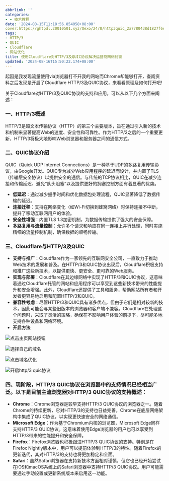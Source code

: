 ```yaml
---
abbrlink: ''
categories:
- - 技术教程
date: '2024-08-15T11:18:56.854058+08:00'
cover:https://ghtpdl.20010501.xyz/Qexo/24/8/http3quic_2a7780438d1827f6e75de0c0c68e1662.jpg
tags:
- HTTP/3
- QUIC
- Cloudflare
- 网站优化
title: 使用Cloudflare对HTTP/3及QUIC协议解决运营商网络封锁
updated: '2024-08-16T15:50:22.174+08:00'
---
```

起因是我发现流量使用via浏览器打不开我的网站而Chrome却能够打开，查阅资料之后发现是开启了Cloudflare HTTP/3及QUIC协议，来看看原理及如何打开吧!

关于Cloudflare对HTTP/3及QUIC协议的支持和应用，可以从以下几个方面来阐述：

### 一、HTTP/3概述

HTTP/3是超文本传输协议（HTTP）的第三个主要版本，旨在通过引入新的技术和机制来显著提高Web的速度、安全性和可靠性。作为HTTP/2之后的一个重要更新，HTTP/3将极大地影响Web浏览器和服务器之间的通信方式。

### 二、QUIC协议介绍

QUIC（Quick UDP Internet Connections）是一种基于UDP的多路复用传输协议，由Google开发。QUIC专为减少Web应用程序的延迟而设计，并内置了TLS（传输层安全协议）以提供安全的通信。与传统的TCP协议相比，QUIC在减少连接和传输延迟、避免“队头阻塞”以及提供更好的拥塞控制方面有着显著的优势。

* **低延迟**：通过减少握手时间和优化数据包处理流程，QUIC显著降低了数据传输的延迟。
* **连接迁移**：支持在网络变化（如Wi-Fi切换到蜂窝网络）时保持连接不中断，提升了移动互联网用户的体验。
* **安全性增强**：内置TLS 1.3加密机制，为数据传输提供了强大的安全保障。
* **多路复用与流量控制**：允许多个请求和响应在同一连接上并行处理，同时实施精细的流量控制机制，确保数据的顺畅传输。

### 三、Cloudflare与HTTP/3及QUIC

* **支持与推广**：Cloudflare作为一家领先的互联网安全公司，一直致力于推动Web技术的发展和普及。在HTTP/3和QUIC协议出现后，Cloudflare积极支持和推广这些新技术，以提供更快、更安全、更可靠的Web服务。
* **实现与部署**：Cloudflare在其边缘网络中实现了HTTP/3和QUIC协议，这意味着通过Cloudflare托管的网站和应用程序可以享受到这些新技术带来的性能提升和安全增强。此外，Cloudflare还提供了工具和服务，帮助网站所有者和开发者更容易地启用和配置HTTP/3和QUIC。
* **兼容性考虑**：尽管HTTP/3和QUIC具有诸多优点，但由于它们是相对较新的技术，因此可能会与某些旧版本的浏览器和客户端不兼容。Cloudflare在处理这个问题时，采取了灵活的策略，确保在不影响用户体验的前提下，尽可能多地支持各种设备和网络环境。
* **开启方法**

![点击主页网站按钮](https://fxdl.20010501.xyz/https://raw.githubusercontent.com/tianpengwan/hexoxxtc/master/Qexo/24/8/微信图片_20240815111824_9c68f4d0dc3f69b54246168e6d418276.png)

![选择自己的域名](https://fxdl.20010501.xyz/https://raw.githubusercontent.com/tianpengwan/hexoxxtc/master/Qexo/24/8/微信图片_20240815111830_9dc6c99040db09ed6326e3f4acb5b3fe.png)

![点击域名优化](https://fxdl.20010501.xyz/https://raw.githubusercontent.com/tianpengwan/hexoxxtc/master/Qexo/24/8/微信图片_20240815111833_6664aed6aa250e119af3266c807cbc02.png)

![开启http/3 quic协议](https://fxdl.20010501.xyz/https://raw.githubusercontent.com/tianpengwan/hexoxxtc/master/Qexo/24/8/微信图片_20240815111838_8ed9c91c8ebd662def723e180e7f8b26.png)

### 四、现阶段，HTTP/3 QUIC协议在浏览器中的支持情况已经相当广泛。以下是目前主流浏览器对HTTP/3 QUIC协议的支持概述：

* **Chrome**：Chrome浏览器是较早支持HTTP/3 QUIC协议的浏览器之一。随着Chrome的持续更新，它对HTTP/3的支持也日益完善。Chrome在底层网络架构中集成了QUIC协议，以实现更快速安全的网络通信。
* **Microsoft Edge**：作为基于Chromium内核的浏览器，Microsoft Edge同样支持HTTP/3 QUIC协议。这意味着使用Edge浏览器的用户也可以享受到HTTP/3带来的性能提升和安全保障。
* **Firefox**：Firefox浏览器也积极跟进HTTP/3 QUIC协议的支持。特别是在Firefox Nightly版本中，用户可以提前体验到HTTP/3的特性。随着Firefox的更新迭代，其对HTTP/3的支持也将更加稳定和全面。
* **Safari**：虽然Safari浏览器在支持新技术方面相对谨慎，但它也已经开始尝试在iOS和macOS系统上的Safari浏览器中支持HTTP/3 QUIC协议。用户可能需要通过手动设置或更新系统版本来启用这一功能。
